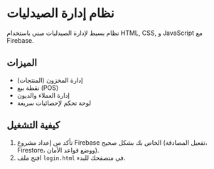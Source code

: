 ﻿# نظام إدارة الصيدليات

نظام بسيط لإدارة الصيدليات مبني باستخدام HTML, CSS, و JavaScript مع Firebase.

## الميزات
- إدارة المخزون (المنتجات)
- نقطة بيع (POS)
- إدارة العملاء والديون
- لوحة تحكم لإحصائيات سريعة

## كيفية التشغيل
1.  تأكد من إعداد مشروع Firebase الخاص بك بشكل صحيح (تفعيل المصادقة، Firestore، ووضع قواعد الأمان).
2.  افتح ملف `login.html` في متصفحك للبدء.